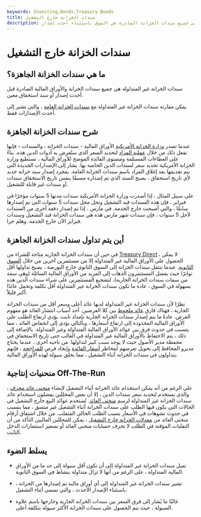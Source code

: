 ```yaml
---
keywords: Investing,Bonds,Treasury Bonds
title: سندات الخزانة خارج التشغيل
description: تشير سندات الخزانة غير المتداولة إلى جميع سندات الخزانة الصادرة في السوق باستثناء أحدث إصدار.
---
```


# سندات الخزانة خارج التشغيل
## ما هي سندات الخزانة الجاهزة؟

سندات الخزانة غير المتداولة هي جميع سندات الخزانة والأوراق المالية الصادرة قبل أحدث إصدار أو سند استحقاق معين.

يمكن مقارنة سندات الخزانة غير المتداولة مع [سندات الخزانة العامة](/on-the-runtreasuries) ، والتي تشير إلى أحدث الإصدارات فقط.

## شرح سندات الخزانة الجاهزة

عندما تصدر [وزارة الخزانة الأمريكية](/ustreasury) الأوراق المالية - سندات الخزانة ، والسندات - فإنها تفعل ذلك من خلال [عملية المزاد](/dutchauction) لتحديد السعر الذي ستُعرض به أدوات الدين هذه. بناءً على العطاءات المستلمة ومستوى الفائدة الموضح للأوراق المالية ، تستطيع وزارة الخزانة الأمريكية تحديد سعر لسندات الدين الخاصة بها. يشار إلى الإصدارات الجديدة التي يتم تقديمها بعد إغلاق المزاد باسم سندات الخزانة العامة. بمجرد إصدار سند خزانة جديد لأي تاريخ استحقاق ، يصبح السند الذي تم إصداره مسبقًا بنفس تاريخ الاستحقاق سندات أو سندات غير قابلة للتشغيل.

على سبيل المثال ، إذا أصدرت وزارة الخزانة الأمريكية سندات مدتها 5 سنوات مؤخرًا في فبراير ، فإن هذه السندات قيد التشغيل وتحل محل سندات 5 سنوات التي تم إصدارها سابقًا ، والتي أصبحت خارج الخدمة. في مارس ، إذا تم إصدار دفعة أخرى من السندات لأجل 5 سنوات ، فإن سندات شهر مارس هذه هي سندات الخزانة قيد التشغيل وسندات فبراير الآن خارج الخدمة. وهلم جرا.

## أين يتم تداول سندات الخزانة الجاهزة

في حين أن سندات الخزانة الجارية متاحة للشراء من [Treasury Direct](/treasurydirect) ، لا يمكن الحصول على الأوراق المالية غير المتداولة إلا من مستثمرين آخرين من خلال [السوق الثانوية](/secondarymarket). عندما تنتقل سندات الخزانة إلى السوق الثانوي خارج البورصة ، يصبح تداولها أقل تواترًا حيث يفضل المستثمرون الذهاب إلى المزيد من الأوراق المالية السائلة (وهي سمة من سمات سندات الخزانة الجارية). لتشجيع المستثمرين على شراء سندات الدين هذه بسهولة في السوق ، عادة ما تكون سندات الخزانة غير المتداولة أقل تكلفة وتحمل عائدًا أكبر قليلاً.

نظرًا لأن سندات الخزانة غير المتداولة لديها عائد أعلى وسعر أقل من سندات الخزانة الجارية ، فهناك فارق [عائد ملحوظ](/yieldspread) بين كلا العرضين. أحد أسباب انتشار العائد هو مفهوم العرض. عادةً ما يتم إصدار سندات الخزانة الجارية بإمداد ثابت. يؤدي ارتفاع الطلب على الأوراق المالية المحدودة إلى ارتفاع أسعارها ، وبالتالي يؤدي إلى انخفاض العائد ، مما يتسبب في حدوث فرق بين عوائد الأوراق المالية المتداولة وغير المتداولة. بالإضافة إلى ذلك ، يتم الاحتفاظ بالأوراق المالية غير المتداولة في الغالب حتى تاريخ الاستحقاق في محفظة مدير الأصول حيث لا يوجد سبب كبير لتداولها. من ناحية أخرى ، عندما يحتاج مديرو المحافظ إلى تحويل تعرضهم لمخاطر [أسعار الفائدة](/interestraterisk) وإيجاد فرص [للمراجحة](/arbitrage) ، فإنهم يتداولون في سندات الخزانة أثناء التشغيل ، مما يخلق سيولة لهذه الأوراق المالية.

## منحنيات إنتاجية Off-The-Run

على الرغم من أنه يمكن استخدام عائد الخزانة أثناء التشغيل لإنشاء [منحنى عائد محرف](/interpolated_yield_curve) ، والذي يستخدم لتحديد سعر سندات الدين ، إلا أن بعض المحللين يفضلون استخدام عائد سندات الخزانة غير المتداولة لرسم [منحنى العائد](/yieldcurve). تُستخدم عوائد البيع خارج التشغيل في الحالات التي يكون فيها الطلب على سندات الخزانة أثناء التشغيل غير متسق ، مما يتسبب في حدوث تشوهات في الأسعار بسبب الطلب الحالي المتقلب. من خلال اشتقاق أرقام منحنى العائد من [معدلات الخزانة خارج التشغيل](/off_the_run_curve) ، يمكن للمحللين الماليين التأكد من أن التقلبات المؤقتة في الطلب لا تحرف حسابات منحنى العائد أو تسعير استثمارات الدخل الثابت.

## يسلط الضوء

- تميل سندات الخزانة غير المتداولة إلى أن تكون أقل سيولة إلى حد ما من الأوراق المالية المتداولة ، على الرغم من أنها لا تزال متداولة بنشاط في السوق الثانوية.

- تشير سندات الخزانة غير المتداولة إلى أي أوراق مالية تم إصدارها من الخزانة ، باستثناء الإصدار الأحدث ، والتي تسمى أثناء التشغيل.

- غالبًا ما يُشار إلى فرق السعر بين سندات الخزانة الجارية وخارجها باسم علاوة السيولة ، حيث يتم الحصول على سندات الخزانة الأكثر سيولة بتكلفة أعلى.

